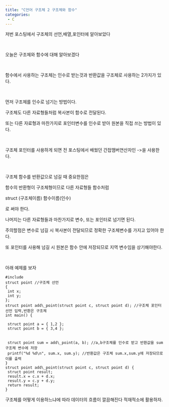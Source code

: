 ```yaml
---
title: "C언어 구조체 2 구조체와 함수"
categories:
 - C
---
```








저번 포스팅에서 구조체의 선언,배열,포인터에 알아보았다

​

오늘은 구조체와 함수에 대해 알아보겠다

​

함수에서 사용하는 구조체는 인수로 받는것과 반환값을 구조체로 사용하는 2가지가 있다.

​

먼저 구조체를 인수로 넘기는 방법이다.

구조체도 다른 자료형들처럼 복사본이 함수로 전달된다.

또는 다른 자료형과 마찬가지로 포인터변수를 인수로 받아 원본을 직접 쓰는 방법이 있다.

​

구조체 포인터를 사용하게 되면 전 포스팅에서 배웠던 간접맴버연산자인 ->을 사용한다.

​

구조체 함수를 반환값으로 넘길 때 중요한점은

함수의 반환형이 구조체형이므로 다른 자료형들 함수처럼

struct (구조체이름) 함수이름(인수)

로 써야 한다.

나머지는 다른 자료형들과 마찬가지로 변수, 또는 포인터로 넘기면 된다.

주의할점은 변수로 넘길 시 복사본이 전달되므로 정확한 구조체변수를 가지고 있어야 한다.

 또 포인터를 사용해 넘길 시 원본은 함수 안에 저장되므로 지역 변수임을 상기해야한다.

​

아래 예제를 보자




 




```
#include
struct point //구조체 선언
{
 int x;
 int y;
};
struct point add\_point(struct point c, struct point d); //구조체 포인터 선언 입력,반환은 구조체
int main() {

 struct point a = { 1,2 };
 struct point b = { 3,4 };

 
 struct point sum = add\_point(a, b); //a,b구조체를 인수로 받고 반환값을 sum구조체 변수에 저장
 printf("%d %d\n", sum.x, sum.y); //반환값은 구조체 sum.x,sum.y에 저장되므로 이를 출력
}
struct point add\_point(struct point c, struct point d) {
 struct point result;
 result.x = c.x + d.x;
 result.y = c.y + d.y;
 return result;
}
```





 


구조체를 어떻게 이용하느냐에 따라 데이터의 흐름이 깔끔해진다 적재적소에 활용하자.




 

